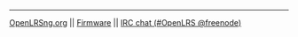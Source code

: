 ***
[OpenLRSng.org](http://openlrsng.org/) || [Firmware](http://github.com/openLRSng/openLRSng) || [IRC chat (#OpenLRS @freenode)](http://webchat.freenode.net/?channels=openLRS)